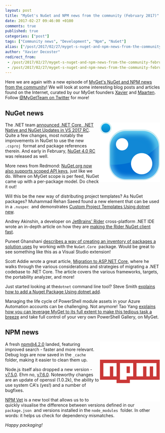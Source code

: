 ```yaml
---
layout: post
title: "MyGet's NuGet and NPM news from the community (February 2017)"
date: 2017-02-27 09:46:00 +0100
comments: true
published: true
categories: ["post"]
tags: ["Community news", "Development", "Npm", "NuGet"]
alias: ["/post/2017/02/27/myget-s-nuget-and-npm-news-from-the-community-february-2017.aspx"]
author: "Xavier Decoster"
redirect_from:
 - /post/2017/02/27/myget-s-nuget-and-npm-news-from-the-community-february-2017.aspx.html
 - /post/2017/02/27/myget-s-nuget-and-npm-news-from-the-community-february-2017.aspx.html
---
```


<p>Here we are again with a new episode of&nbsp;<a href="/category/Community-news.aspx" target="_blank">MyGet's NuGet and NPM news from the community</a>! We will look at some interesting blog posts and articles found on the Internet, curated by our MyGet founders&nbsp;<a href="http://www.twitter.com/xavierdecoster">Xavier</a>&nbsp;and&nbsp;<a href="http://www.twitter.com/maartenballiauw">Maarten</a>. Follow&nbsp;<a href="http://www.twitter.com/MyGetTeam">@MyGetTeam on Twitter</a>&nbsp;for more!</p><h2>NuGet news</h2><p><a href="http://www.myget.org/nuget"><img width="195" height="194" src="/images/image_150.png" style="float: right;"></a>The .NET team <a href="https://blogs.msdn.microsoft.com/dotnet/2017/01/30/announcing-net-core-net-native-and-nuget-updates-in-vs-2017-rc/">announced .NET Core, .NET Native and NuGet Updates in VS 2017 RC</a>. Quite a few changes, most notably the improvements in NuGet to use the new <code>.csproj</code>&nbsp; format and package references therein. And early in February, <a href="https://blogs.msdn.microsoft.com/dotnet/2017/02/07/announcing-net-core-tools-updates-in-vs-2017-rc/">NuGet 4.0 RC</a> was released as well.</p><p>More news from Redmond: <a href="http://blog.nuget.org/20170202/introducing-scoped-api-keys.html">NuGet.org now also supports scoped API keys</a>, just like we do. Where on MyGet scope is per feed, NuGet came up with a per-package model. Do check it out!</p><p>Will this be the new way of distributing project templates? As NuGet packages? Muhammad Rehan Saeed found a new element that can be used in a <code>.nuspec</code>&nbsp; and demonstrates <a href="http://rehansaeed.com/custom-project-templates-using-dotnet-new/">Custom Project Templates Using dotnet new</a>.</p><p>Andrey Akinshin, a developer on <a href="http://www.jetbrains.com/rider">JetBrains' Rider</a> cross-platform .NET IDE wrote an in-depth article on how they are <a href="http://aakinshin.net/en/blog/dotnet/rider-nuget-search/">making the Rider NuGet client fast</a>.</p><p>Puneet Ghanshani <a href="https://blogs.msdn.microsoft.com/modernarchitecturedevops/2017/01/20/nuget-packages-inventory-across-multiple-solutions/">describes a way of creating an inventory of packages a solution uses</a> by working with the <code>NuGet.Core</code>&nbsp; package. Would be great to see something like this as a Visual Studio extension!</p><p>Scott Addie wrote a great article, <a href="http://developer.telerik.com/topics/net/migration-asp-net-core-considerations-strategies/">Migration to ASP.NET Core</a>, where he walks through the various considerations and strategies of migrating a .NET codebase to .NET Core. The article covers the various frameworks, targets, the portability analyzer, and more!</p><p>Just started looking at the<code>dotnet</code>&nbsp;command line tool? Steve Smith <a href="http://ardalis.com/how-to-add-a-nuget-package-using-dotnet-add">explains how to add a Nuget Package Using dotnet add</a>.</p><p>Managing the life cycle of PowerShell module assets in your Azure Automation accounts can be challenging. Not anymore! Tao Yang <a href="http://blog.tyang.org/2017/02/17/managing-azure-automation-module-assets-using-myget">explains how you can leverage MyGet to its full extent to make this tedious task a breeze</a> and take full control of your very own PowerShell Gallery, on MyGet.</p><h2>NPM news</h2><p><a href="http://www.myget.org/npm"><img width="195" height="195" src="/images/image_151.png" style="float: right;"></a>A fresh <a href="https://github.com/npm/npm/releases/tag/v4.2.0">npm@4.2.0</a> landed, featuring improved search - faster and more relevant. Debug logs are now saved in the <code>_cache</code>&nbsp; folder, making it easier to clean them up.</p><p>Node.js itself also dropped a new version - <a href="https://nodejs.org/en/blog/release/v7.5.0/">v7.5.0</a>. Ehm no, <a href="https://nodejs.org/en/blog/release/v7.6.0/">v7.6.0</a>. Noteworthy changes are an update of openssl (1.0.2k), the ability to use system CA's (yes!) and a number of bugfixes.</p><p><a href="https://harksys.com/labs/npm-vet-a-simple-cli-tool-for-checking-npm-package-versions/">NPM Vet</a> is a new tool that allows us to to quickly visualise the difference between versions defined in our <code>package.json</code>&nbsp; and versions installed in the <code>node_modules</code>&nbsp; folder. In other words: it helps us check for dependency mismatches.</p><p><em>Happy packaging!</em></p>



